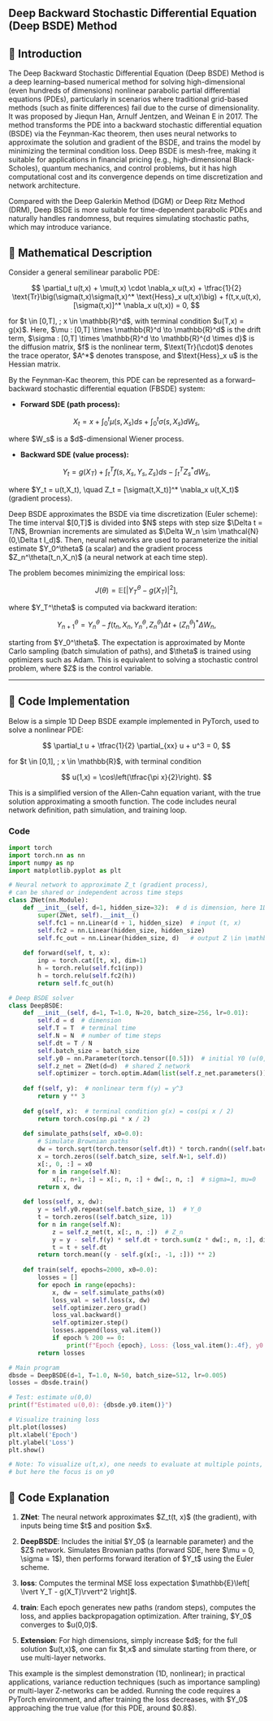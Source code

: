 ## Deep Backward Stochastic Differential Equation (Deep BSDE) Method
## 📖 Introduction

The Deep Backward Stochastic Differential Equation (Deep BSDE) Method is a deep learning–based numerical method for solving high-dimensional (even hundreds of dimensions) nonlinear parabolic partial differential equations (PDEs), particularly in scenarios where traditional grid-based methods (such as finite differences) fail due to the curse of dimensionality. It was proposed by Jiequn Han, Arnulf Jentzen, and Weinan E in 2017. The method transforms the PDE into a backward stochastic differential equation (BSDE) via the Feynman-Kac theorem, then uses neural networks to approximate the solution and gradient of the BSDE, and trains the model by minimizing the terminal condition loss. Deep BSDE is mesh-free, making it suitable for applications in financial pricing (e.g., high-dimensional Black-Scholes), quantum mechanics, and control problems, but it has high computational cost and its convergence depends on time discretization and network architecture.

Compared with the Deep Galerkin Method (DGM) or Deep Ritz Method (DRM), Deep BSDE is more suitable for time-dependent parabolic PDEs and naturally handles randomness, but requires simulating stochastic paths, which may introduce variance.

## 📖 Mathematical Description

Consider a general semilinear parabolic PDE:

$$
\partial_t u(t,x) + \mu(t,x) \cdot \nabla_x u(t,x) + \tfrac{1}{2} \text{Tr}\big(\sigma(t,x)\sigma(t,x)^* \text{Hess}_x u(t,x)\big)  +  f(t,x,u(t,x),[\sigma(t,x)]^* \nabla_x u(t,x)) = 0,
$$

for \$t \in \[0,T], ; x \in \mathbb{R}^d\$, with terminal condition \$u(T,x) = g(x)\$.
Here, \$\mu : \[0,T] \times \mathbb{R}^d \to \mathbb{R}^d\$ is the drift term,
\$\sigma : \[0,T] \times \mathbb{R}^d \to \mathbb{R}^{d \times d}\$ is the diffusion matrix,
\$f\$ is the nonlinear term, \$\text{Tr}(\cdot)\$ denotes the trace operator, \$A^\*\$ denotes transpose, and \$\text{Hess}\_x u\$ is the Hessian matrix.

By the Feynman-Kac theorem, this PDE can be represented as a forward–backward stochastic differential equation (FBSDE) system:

* **Forward SDE (path process):**

$$
X_t = x + \int_0^t \mu(s,X_s) ds + \int_0^t \sigma(s,X_s) dW_s,
$$

where \$W\_s\$ is a \$d\$-dimensional Wiener process.

* **Backward SDE (value process):**

$$
Y_t = g(X_T) + \int_t^T f(s,X_s,Y_s,Z_s) ds - \int_t^T Z_s^* dW_s,
$$

where \$Y\_t = u(t,X\_t), \quad Z\_t = \[\sigma(t,X\_t)]^\* \nabla\_x u(t,X\_t)\$ (gradient process).


Deep BSDE approximates the BSDE via time discretization (Euler scheme):
The time interval $\[0,T]\$ is divided into \$N\$ steps with step size \$\Delta t = T/N\$,
Brownian increments are simulated as \$\Delta W\_n \sim \mathcal{N}(0,\Delta t I\_d)\$.
Then, neural networks are used to parameterize the initial estimate \$Y\_0^\theta\$ (a scalar) and the gradient process \$Z\_n^\theta(t\_n,X\_n)\$ (a neural network at each time step).

The problem becomes minimizing the empirical loss:

$$
J(\theta) = \mathbb{E}\Big[ \big| Y_T^\theta - g(X_T) \big|^2 \Big],
$$

where \$Y\_T^\theta\$ is computed via backward iteration:

$$
Y_{n+1}^\theta = Y_n^\theta - f(t_n, X_n, Y_n^\theta, Z_n^\theta)\Delta t + (Z_n^\theta)^* \Delta W_n,
$$

starting from \$Y\_0^\theta\$.
The expectation is approximated by Monte Carlo sampling (batch simulation of paths), and \$\theta\$ is trained using optimizers such as Adam. This is equivalent to solving a stochastic control problem, where \$Z\$ is the control variable.

---

## 📖 Code Implementation

Below is a simple 1D Deep BSDE example implemented in PyTorch, used to solve a nonlinear PDE:

$$
\partial_t u + \tfrac{1}{2} \partial_{xx} u + u^3 = 0,
$$

for \$t \in \[0,1], ; x \in \mathbb{R}\$, with terminal condition

$$
u(1,x) = \cos\left(\tfrac{\pi x}{2}\right).
$$

This is a simplified version of the Allen-Cahn equation variant, with the true solution approximating a smooth function. The code includes neural network definition, path simulation, and training loop.
### Code 
```python
import torch
import torch.nn as nn
import numpy as np
import matplotlib.pyplot as plt

# Neural network to approximate Z_t (gradient process), 
# can be shared or independent across time steps
class ZNet(nn.Module):
    def __init__(self, d=1, hidden_size=32):  # d is dimension, here 1D
        super(ZNet, self).__init__()
        self.fc1 = nn.Linear(d + 1, hidden_size)  # input (t, x)
        self.fc2 = nn.Linear(hidden_size, hidden_size)
        self.fc_out = nn.Linear(hidden_size, d)   # output Z \in \mathbb{R}^d
    
    def forward(self, t, x):
        inp = torch.cat([t, x], dim=1)
        h = torch.relu(self.fc1(inp))
        h = torch.relu(self.fc2(h))
        return self.fc_out(h)

# Deep BSDE solver
class DeepBSDE:
    def __init__(self, d=1, T=1.0, N=20, batch_size=256, lr=0.01):
        self.d = d  # dimension
        self.T = T  # terminal time
        self.N = N  # number of time steps
        self.dt = T / N
        self.batch_size = batch_size
        self.y0 = nn.Parameter(torch.tensor([0.5]))  # initial Y0 (u(0,0))
        self.z_net = ZNet(d=d)  # shared Z network
        self.optimizer = torch.optim.Adam(list(self.z_net.parameters()) + [self.y0], lr=lr)
    
    def f(self, y):  # nonlinear term f(y) = y^3
        return y ** 3
    
    def g(self, x):  # terminal condition g(x) = cos(pi x / 2)
        return torch.cos(np.pi * x / 2)
    
    def simulate_paths(self, x0=0.0):
        # Simulate Brownian paths
        dw = torch.sqrt(torch.tensor(self.dt)) * torch.randn((self.batch_size, self.N, self.d))
        x = torch.zeros((self.batch_size, self.N+1, self.d))
        x[:, 0, :] = x0
        for n in range(self.N):
            x[:, n+1, :] = x[:, n, :] + dw[:, n, :]  # sigma=1, mu=0
        return x, dw
    
    def loss(self, x, dw):
        y = self.y0.repeat(self.batch_size, 1)  # Y_0
        t = torch.zeros((self.batch_size, 1))
        for n in range(self.N):
            z = self.z_net(t, x[:, n, :])  # Z_n
            y = y - self.f(y) * self.dt + torch.sum(z * dw[:, n, :], dim=1, keepdim=True)
            t = t + self.dt
        return torch.mean((y - self.g(x[:, -1, :])) ** 2)
    
    def train(self, epochs=2000, x0=0.0):
        losses = []
        for epoch in range(epochs):
            x, dw = self.simulate_paths(x0)
            loss_val = self.loss(x, dw)
            self.optimizer.zero_grad()
            loss_val.backward()
            self.optimizer.step()
            losses.append(loss_val.item())
            if epoch % 200 == 0:
                print(f"Epoch {epoch}, Loss: {loss_val.item():.4f}, y0: {self.y0.item():.4f}")
        return losses

# Main program
dbsde = DeepBSDE(d=1, T=1.0, N=50, batch_size=512, lr=0.005)
losses = dbsde.train()

# Test: estimate u(0,0)
print(f"Estimated u(0,0): {dbsde.y0.item()}")

# Visualize training loss
plt.plot(losses)
plt.xlabel('Epoch')
plt.ylabel('Loss')
plt.show()

# Note: To visualize u(t,x), one needs to evaluate at multiple points, 
# but here the focus is on y0
```

## 📖 Code Explanation

1. **ZNet**: The neural network approximates \$Z\_t(t, x)\$ (the gradient), with inputs being time \$t\$ and position \$x\$.

2. **DeepBSDE**: Includes the initial \$Y\_0\$ (a learnable parameter) and the \$Z\$ network. Simulates Brownian paths (forward SDE, here \$\mu = 0, \sigma = 1\$), then performs forward iteration of \$Y\_t\$ using the Euler scheme.

3. **loss**: Computes the terminal MSE loss expectation \$\mathbb{E}\left\[ \lvert Y\_T - g(X\_T)\rvert^2 \right]\$.

4. **train**: Each epoch generates new paths (random steps), computes the loss, and applies backpropagation optimization. After training, \$Y\_0\$ converges to \$u(0,0)\$.

5. **Extension**: For high dimensions, simply increase \$d\$; for the full solution \$u(t,x)\$, one can fix \$t,x\$ and simulate starting from there, or use multi-layer networks.


This example is the simplest demonstration (1D, nonlinear); in practical applications, variance reduction techniques (such as importance sampling) or multi-layer Z-networks can be added. Running the code requires a PyTorch environment, and after training the loss decreases, with \$Y\_0\$ approaching the true value (for this PDE, around \$0.8\$).






